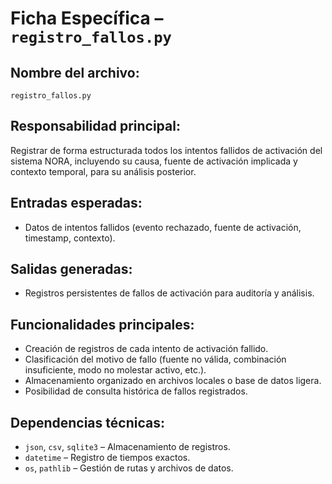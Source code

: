 # Ficha Específica – `registro_fallos.py`

## Nombre del archivo:
`registro_fallos.py`

## Responsabilidad principal:
Registrar de forma estructurada todos los intentos fallidos de activación del sistema NORA, incluyendo su causa, fuente de activación implicada y contexto temporal, para su análisis posterior.

## Entradas esperadas:
- Datos de intentos fallidos (evento rechazado, fuente de activación, timestamp, contexto).

## Salidas generadas:
- Registros persistentes de fallos de activación para auditoría y análisis.

## Funcionalidades principales:
- Creación de registros de cada intento de activación fallido.
- Clasificación del motivo de fallo (fuente no válida, combinación insuficiente, modo no molestar activo, etc.).
- Almacenamiento organizado en archivos locales o base de datos ligera.
- Posibilidad de consulta histórica de fallos registrados.

## Dependencias técnicas:
- `json`, `csv`, `sqlite3` – Almacenamiento de registros.
- `datetime` – Registro de tiempos exactos.
- `os`, `pathlib` – Gestión de rutas y archivos de datos.

